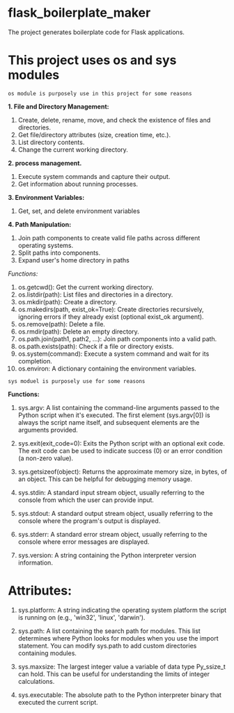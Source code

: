 # flask_boilerplate_maker

The project generates boilerplate code for Flask applications.


# This project uses os and sys modules

`os module is purposely use in this project for some reasons`


**1. File and Directory Management:**
1. Create, delete, rename, move, and check the existence of files and directories.
2. Get file/directory attributes (size, creation time, etc.).
3. List directory contents.
4. Change the current working directory.


**2. process management.**
1. Execute system commands and capture their output.
2. Get information about running processes.


**3. Environment Variables:**
1. Get, set, and delete environment variables


**4. Path Manipulation:**
1. Join path components to create valid file paths across different operating systems.
2. Split paths into components.
3. Expand user's home directory in paths


*Functions:*
1. os.getcwd(): Get the current working directory.
2. os.listdir(path): List files and directories in a directory.
3. os.mkdir(path): Create a directory.
4. os.makedirs(path, exist_ok=True): Create directories recursively, ignoring errors if they already exist (optional exist_ok argument).
5. os.remove(path): Delete a file.
6. os.rmdir(path): Delete an empty directory.
7. os.path.join(path1, path2, ...): Join path components into a valid path.
8. os.path.exists(path): Check if a file or directory exists.
9. os.system(command): Execute a system command and wait for its completion.
10. os.environ: A dictionary containing the environment variables.


`sys moduel is purposely use for some reasons`

**Functions:**
1. sys.argv: A list containing the command-line arguments passed to the Python script when it's executed. The first element (sys.argv[0]) is always the script name itself, and subsequent elements are the arguments provided.

2. sys.exit(exit_code=0): Exits the Python script with an optional exit code. The exit code can be used to indicate success (0) or an error condition (a non-zero value).

3. sys.getsizeof(object): Returns the approximate memory size, in bytes, of an object. This can be helpful for debugging memory usage.

4. sys.stdin: A standard input stream object, usually referring to the console from which the user can provide input.

5. sys.stdout: A standard output stream object, usually referring to the console where the program's output is displayed.

6. sys.stderr: A standard error stream object, usually referring to the console where error messages are displayed.

7. sys.version: A string containing the Python interpreter version information.


# Attributes:
1. sys.platform: A string indicating the operating system platform the script is running on (e.g., 'win32', 'linux', 'darwin').

2. sys.path: A list containing the search path for modules. This list determines where Python looks for modules when you use the import statement. You can modify sys.path to add custom directories containing modules.

3. sys.maxsize: The largest integer value a variable of data type Py_ssize_t can hold. This can be useful for understanding the limits of integer calculations.

4. sys.executable: The absolute path to the Python interpreter binary that executed the current script.





<!-- pip install flask_cli-0.1.0.tar.gz
pip install flask_cli-0.1.0-py3-none-any.whl
python setup.py sdist bdist_wheel
pip install .
flask-cli create-app my_demo_app

create_flask_app_structure()
**python -m flask_cli.main create-app my_demo_app** -->